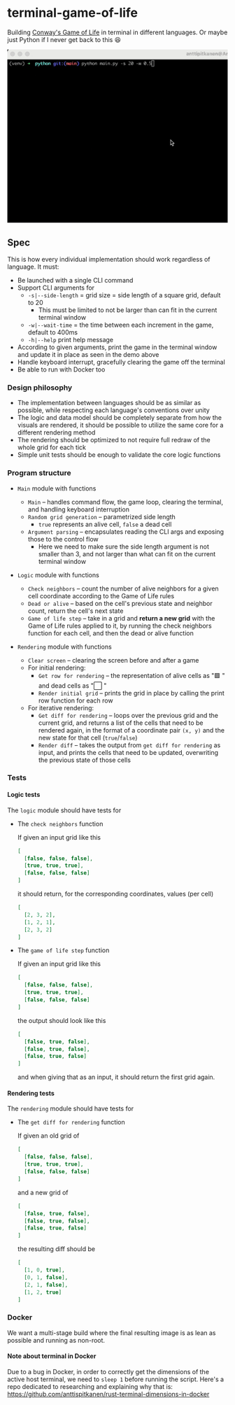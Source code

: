 # terminal-game-of-life

Building [Conway's Game of Life](https://en.wikipedia.org/wiki/Conway%27s_Game_of_Life) in terminal in different languages. Or maybe just Python if I never get back to this 😆

![Video demo](/demo.gif)

## Spec

This is how every individual implementation should work regardless of language. It must:

- Be launched with a single CLI command
- Support CLI arguments for
  - `-s|--side-length` = grid size = side length of a square grid, default to 20
    - This must be limited to not be larger than can fit in the current terminal window
  - `-w|--wait-time` = the time between each increment in the game, default to 400ms
  - `-h|--help` print help message
- According to given arguments, print the game in the terminal window and update it in place as seen in the demo above
- Handle keyboard interrupt, gracefully clearing the game off the terminal
- Be able to run with Docker too

### Design philosophy

- The implementation between languages should be as similar as possible, while respecting each language's conventions over unity
- The logic and data model should be completely separate from how the visuals are rendered, it should be possible to utilize the same core for a different rendering method
- The rendering should be optimized to not require full redraw of the whole grid for each tick
- Simple unit tests should be enough to validate the core logic functions

### Program structure

- `Main` module with functions

  - `Main` – handles command flow, the game loop, clearing the terminal, and handling keyboard interruption
  - `Random grid generation` – parametrized side length
    - `true` represents an alive cell, `false` a dead cell
  - `Argument parsing` – encapsulates reading the CLI args and exposing those to the control flow
    - Here we need to make sure the side length argument is not smaller than 3, and not larger than what can fit on the current terminal window

- `Logic` module with functions

  - `Check neighbors` – count the number of alive neighbors for a given cell coordinate according to the Game of Life rules
  - `Dead or alive` – based on the cell's previous state and neighbor count, return the cell's next state
  - `Game of life step` – take in a grid and **return a new grid** with the Game of Life rules applied to it, by running the check neighbors function for each cell, and then the dead or alive function

- `Rendering` module with functions

  - `Clear screen` – clearing the screen before and after a game
  - For initial rendering:
    - `Get row for rendering` – the representation of alive cells as "🟪 " and dead cells as "⬜️ "
    - `Render initial grid` – prints the grid in place by calling the print row function for each row
  - For iterative rendering:
    - `Get diff for rendering` – loops over the previous grid and the current grid, and returns a list of the cells that need to be rendered again, in the format of a coordinate pair `(x, y)` and the new state for that cell (`true`/`false`)
    - `Render diff` – takes the output from `get diff for rendering` as input, and prints the cells that need to be updated, overwriting the previous state of those cells

### Tests

#### Logic tests

The `logic` module should have tests for

- The `check neighbors` function

  If given an input grid like this

  ```json
  [
    [false, false, false],
    [true, true, true],
    [false, false, false]
  ]
  ```

  it should return, for the corresponding coordinates, values (per cell)

  ```json
  [
    [2, 3, 2],
    [1, 2, 1],
    [2, 3, 2]
  ]
  ```

- The `game of life step` function

  If given an input grid like this

  ```json
  [
    [false, false, false],
    [true, true, true],
    [false, false, false]
  ]
  ```

  the output should look like this

  ```json
  [
    [false, true, false],
    [false, true, false],
    [false, true, false]
  ]
  ```

  and when giving that as an input, it should return the first grid again.

#### Rendering tests

The `rendering` module should have tests for

- The `get diff for rendering` function

  If given an old grid of

  ```json
  [
    [false, false, false],
    [true, true, true],
    [false, false, false]
  ]
  ```

  and a new grid of

  ```json
  [
    [false, true, false],
    [false, true, false],
    [false, true, false]
  ]
  ```

  the resulting diff should be

  ```json
  [
    [1, 0, true],
    [0, 1, false],
    [2, 1, false],
    [1, 2, true]
  ]
  ```

### Docker

We want a multi-stage build where the final resulting image is as lean as possible and running as non-root.

#### Note about terminal in Docker

Due to a bug in Docker, in order to correctly get the dimensions of the active host terminal, we need to `sleep 1` before running the script. Here's a repo dedicated to researching and explaining why that is: https://github.com/anttispitkanen/rust-terminal-dimensions-in-docker

